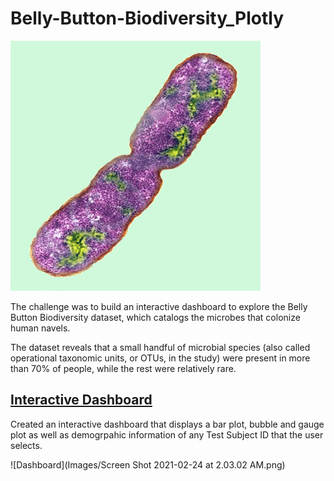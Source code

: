 # Belly-Button-Biodiversity_Plotly

![Bacteria by filterforge.com](Images/bacteria.jpg)

The challenge was to build an interactive dashboard to explore the Belly Button Biodiversity dataset, which catalogs the microbes that colonize human navels.

The dataset reveals that a small handful of microbial species (also called operational taxonomic units, or OTUs, in the study) were present in more than 70% of people, while the rest were relatively rare.

## [Interactive Dashboard](https://susancthomas.github.io/Belly-Button-Dashboard/)

Created an interactive dashboard that displays a bar plot, bubble and gauge plot as well as demogrpahic information of any Test Subject ID that the user selects.

![Dashboard](Images/Screen Shot 2021-02-24 at 2.03.02 AM.png)
